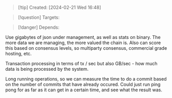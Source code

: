 
>[!tip] Created: [2024-02-21 Wed 16:48]

>[!question] Targets: 

>[!danger] Depends: 

Use gigabytes of json under management, as well as stats on binary.
The more data we are managing, the more valued the chain is.
Also can score this based on consensus levels, so multiparty consensus, commercial grade hosting, etc.

Transaction processing in terms of tx / sec but also GB/sec - how much data is being processed by the system.

Long running operations, so we can measure the time to do a commit based on the number of commits that have already occured.
Could just run ping pong for as far as it can get in a certain time, and see what the result was.